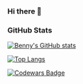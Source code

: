 ### Hi there 👋

<!--
**BennyZ3/BennyZ3** is a ✨ _special_ ✨ repository because its `README.md` (this file) appears on your GitHub profile.

Here are some ideas to get you started:

- 🔭 I’m currently working on ...
- 🌱 I’m currently learning ...
- 👯 I’m looking to collaborate on ...
- 🤔 I’m looking for help with ...
- 💬 Ask me about ...
- 📫 How to reach me: ...
- 😄 Pronouns: ...
- ⚡ Fun fact: ...
-->

### GitHub Stats

[![Benny's GitHub stats](https://github-readme-stats.vercel.app/api?username=BennyZ3&show_icons=true&theme=radical)](https://github.com/BennyZ3)

[![Top Langs](https://github-readme-stats.vercel.app/api/top-langs/?username=BennyZ3&layout=compact)](https://github.com/BennyZ3)


[![Codewars Badge](https://www.codewars.com/users/BennyZ3/badges/large)](https://www.codewars.com/users/BennyZ3)
